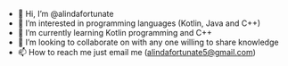 - 👋 Hi, I’m @alindafortunate
- 👀 I’m interested in programming languages (Kotlin, Java and C++)
- 🌱 I’m currently learning Kotlin programming and C++
- 💞️ I’m looking to collaborate on with any one willing to share knowledge
- 📫 How to reach me just email me (alindafortunate5@gmail.com)

<!---
alindafortunate/alindafortunate is a ✨ special ✨ repository because its `README.md` (this file) appears on your GitHub profile.
You can click the Preview link to take a look at your changes.
--->
